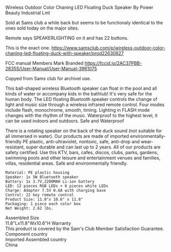 Wireless Outdoor Color Chaning LED Floating Duck Speaker
By Power Beauty Industrial Lmt 


Sold at Sams club a while back but seems to be functionaly identical to the ones sold today on the major sites. 

Remote says SPEAKERLIGHTING on it and has 22 buttons.




This is the exact one. 
https://www.samsclub.com/p/wireless-outdoor-color-chaning-led-floating-duck-with-speaker/prod22630627

FCC manual Members Mark Branded
https://fccid.io/2AC37PBB-2835S/User-Manual/User-Manual-3961075



Copyed from Sams club for archivel use.

This ball-shaped wireless Bluetooth speaker can float in the pool and all kinds of water or accompany kids in the bathtub! It's very safe for the human body. The LED floating Bluetooth speaker controls the change of light and music size through a wireless infrared remote control. Four modes include flash, monochrome, smooth, timing. Lighting in FLASH mode changes with the rhythm of the music. Waterproof to the highest level, it can be used indoors and outdoors.
Safe and Waterproof

There is a rotating speaker on the back of the duck sound (not suitable for all immersed in water). Our products are made of imported environmentally-friendly PE plastic, anti-ultraviolet, nontoxic, safe, anti-drop and wear-resistant, super durable and can last up to 2 years. All of our products are safety certified. Use this KTV, bars, cafes, discos, clubs, parks, gardens, swimming pools and other leisure and entertainment venues and families, villas, residential areas. Safe and environmentally friendly.




    Material: PE plastic housing
    Speaker: 1x 5W Bluetooth speaker
    Battery: 1x 3.7V,2200MAH Li-ion battery
    LED: 12 pieces RGB LEDs + 6 pieces white LEDs
    Charge: Adapter 7.5V 0.6A with charging base
    Control: 22 key remote control
    Product Size: 11.8"x 10.6" x 11.8"
    Packaging: 1 piece each color box
    Net Weight: 2.62 lbs.

Assembled Size	
11.8"Lx11.8"Wx10.6"H
Warranty	
This product is covered by the Sam's Club Member Satisfaction Guarantee.
Component country	
Imported
Assembled country	
China
